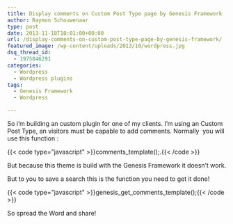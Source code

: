 ```yaml
---
title: Display comments on Custom Post Type page by Genesis Framework
author: Raymon Schouwenaar
type: post
date: 2013-11-18T10:01:00+00:00
url: /display-comments-on-custom-post-type-page-by-genesis-framework/
featured_image: /wp-content/uploads/2013/10/wordpress.jpg
dsq_thread_id:
  - 1975846291
categories:
  - Wordpress
  - Wordpress plugins
tags:
  - Genesis Framework
  - Wordpress

---
```

So i&#8217;m building an custom plugin for one of my clients. I&#8217;m using an Custom Post Type, an visitors must be capable to add comments. Normally  you will use this function :

{{< code type="javascript" >}}comments_template();.{{< /code >}}

But because this theme is build with the Genesis Framework it doesn&#8217;t work.

But to you to save a search this is the function you need to get it done!

{{< code type="javascript" >}}genesis_get_comments_template();{{< /code >}}

So spread the Word and share!